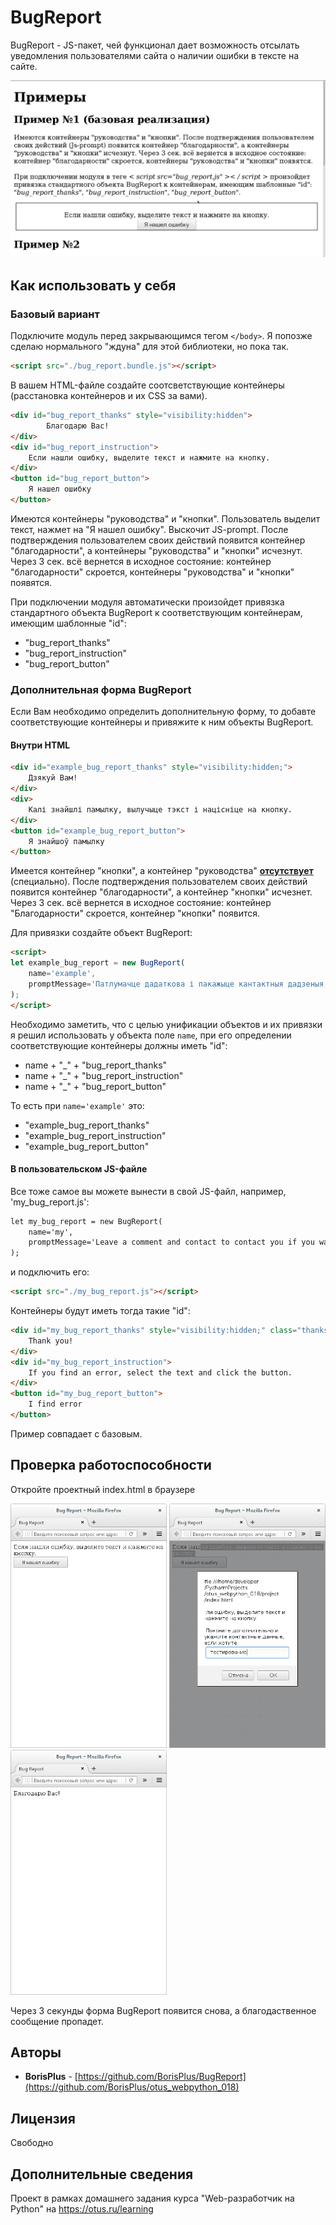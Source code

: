 # BugReport 

BugReport - JS-пакет, чей функционал дает возможность отсылать уведомления пользователями сайта о наличии ошибки в тексте на сайте.

<kbd><img src='README.files/img/animate/bug_report.gif' title='bug_report.gif'></kbd>   

## Как использовать у себя

### Базовый вариант

Подключите модуль перед закрывающимся тегом `</body>`. Я попозже сделаю нормального "ждуна" для этой библиотеки, но пока так.

```html
<script src="./bug_report.bundle.js"></script>
```

В вашем HTML-файле создайте соотсветствующие контейнеры (расстановка контейнеров и их CSS за вами).

```html
<div id="bug_report_thanks" style="visibility:hidden">
        Благодарю Вас!
</div>
<div id="bug_report_instruction">
    Если нашли ошибку, выделите текст и нажмите на кнопку.
</div>
<button id="bug_report_button">
    Я нашел ошибку
</button>
```

Имеются контейнеры "руководства" и "кнопки". Пользователь выделит текст, нажмет на "Я нашел ошибку". Выскочит JS-prompt. После подтверждения пользователем своих действий появится контейнер "благодарности", а контейнеры "руководства" и "кнопки" исчезнут. Через 3 сек. всё вернется в исходное состояние: контейнер "благодарности" скроется, контейнеры "руководства" и "кнопки" появятся.
 
 При подключении модуля автоматически произойдет привязка стандартного объекта BugReport к соответствующим контейнерам, имеющим шаблонные "id": 
 * "bug_report_thanks"
 * "bug_report_instruction"
 * "bug_report_button"
    

### Дополнительная форма BugReport

Если Вам необходимо определить дополнительную форму, то добавте соответствующие контейнеры и привяжите к ним объекты BugReport.

#### Внутри HTML
```html
<div id="example_bug_report_thanks" style="visibility:hidden;">
    Дзякуй Вам!
</div>
<div>
    Калі знайшлі памылку, вылучыце тэкст і націсніце на кнопку.
</div>
<button id="example_bug_report_button">
    Я знайшоў памылку
</button>
```
Имеется контейнер "кнопки", а контейнер "руководства" <b><u>отсутствует</u></b> (специально). После подтверждения пользователем своих действий появится контейнер "благодарности", а контейнер "кнопки" исчезнет. Через 3 сек. всё вернется в исходное состояние: контейнер "Благодарности" скроется, контейнер "кнопки" появится.

Для привязки создайте объект BugReport:
```html
<script>
let example_bug_report = new BugReport(
    name='example',
    promptMessage='Патлумачце дадаткова і пакажыце кантактныя дадзеныя, калі хочаце.'
);
</script>
```

Необходимо заметить, что с целью унификации объектов и их привязки я решил использовать у объекта поле `name`, при его определении соответствующие контейнеры должны иметь "id":
* name + "_" + "bug_report_thanks"
* name + "_" + "bug_report_instruction"
* name + "_" + "bug_report_button"

То есть при `name='example'` это:
* "example_bug_report_thanks"
* "example_bug_report_instruction"
* "example_bug_report_button"

#### В пользовательском JS-файле

Все тоже самое вы можете вынести в свой JS-файл, например, 'my_bug_report.js':

```html
let my_bug_report = new BugReport(
    name='my',
    promptMessage='Leave a comment and contact to contact you if you want.'
);
```

и подключить его:

```html
<script src="./my_bug_report.js"></script>
```

Контейнеры будут иметь тогда такие "id":

```html
<div id="my_bug_report_thanks" style="visibility:hidden;" class="thanks">
    Thank you!
</div>
<div id="my_bug_report_instruction">
    If you find an error, select the text and click the button.
</div>
<button id="my_bug_report_button">
    I find error
</button>
```

Пример совпадает с базовым.
    

## Проверка работоспособности

Откройте проектный index.html в браузере

<img src='README.files/img/screenshots/bug_report_hello.png' title='bug_report_hello'
    width='250'>
<img src='README.files/img/screenshots/bug_report_prompt.png' title='bug_report_prompt'
    width='250'>
<img src='README.files/img/screenshots/bug_report_thanks.png' title='bug_report_thanks'
    width='250'>

Через 3 секунды форма BugReport появится снова, а благодаственное сообщение пропадет.

## Авторы

* **BorisPlus** - [https://github.com/BorisPlus/BugReport](https://github.com/BorisPlus/otus_webpython_018)

## Лицензия

Свободно

## Дополнительные сведения

Проект в рамках домашнего задания курса "Web-разработчик на Python" на https://otus.ru/learning
